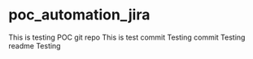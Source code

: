 # poc_automation_jira
This is testing POC git repo
This is test commit
Testing commit
Testing readme
Testing